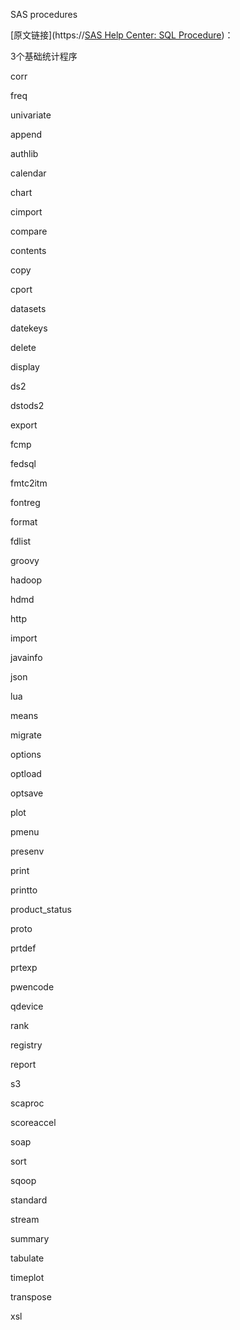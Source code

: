 SAS procedures

[原文链接](https://[SAS Help Center: SQL Procedure](https://documentation.sas.com/doc/en/pgmsascdc/9.4_3.5/proc/p1djze3bpsa1zen1wx8eh5zwulao.htm))：

3个基础统计程序

corr

freq

univariate


append

authlib

calendar

chart

cimport

compare

contents

copy

cport

datasets

datekeys

delete

display

ds2

dstods2

export

fcmp

fedsql

fmtc2itm

fontreg

format

fdlist

groovy

hadoop

hdmd

http

import

javainfo

json

lua

means

migrate

options

optload

optsave

plot

pmenu

presenv

print

printto

product_status

proto

prtdef

prtexp

pwencode

qdevice

rank

registry

report

s3

scaproc

scoreaccel

soap

sort

sqoop

standard

stream

summary

tabulate

timeplot

transpose

xsl
